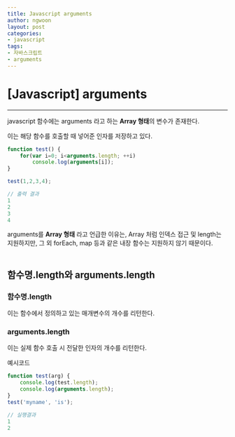 ```yaml
---
title: Javascript arguments
author: ngwoon
layout: post
categories:
- javascript
tags:
- 자바스크립트
- arguments
---
```


# [Javascript] arguments
- - -

javascript 함수에는 arguments 라고 하는 **Array 형태**의 변수가 존재한다.

이는 해당 함수를 호출할 때 넣어준 인자를 저장하고 있다.
```jsx
function test() {
    for(var i=0; i<arguments.length; ++i)
        console.log(arguments[i]);
}

test(1,2,3,4);

// 출력 결과
1
2
3
4
```
arguments를 **Array 형태** 라고 언급한 이유는, Array 처럼 인덱스 접근 및 length는 지원하지만, 그 외 forEach, map 등과 같은 내장 함수는 지원하지 않기 때문이다.
<br/><br/>

## 함수명.length와 arguments.length

### 함수명.length
이는 함수에서 정의하고 있는 매개변수의 개수를 리턴한다.

### arguments.length
이는 실제 함수 호출 시 전달한 인자의 개수를 리턴한다.

예시코드
```jsx
function test(arg) {
    console.log(test.length);
    console.log(arguments.length);
}
test('myname', 'is');

// 실행결과
1
2
```